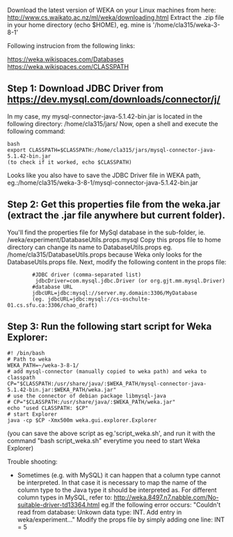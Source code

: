 Download the latest version of WEKA on your Linux machines from here: http://www.cs.waikato.ac.nz/ml/weka/downloading.html
Extract the .zip file in your home directory (echo $HOME), eg. mine is '/home/cla315/weka-3-8-1'

Following instrucion from the following links:

https://weka.wikispaces.com/Databases
https://weka.wikispaces.com/CLASSPATH

## Step 1: Download JDBC Driver from https://dev.mysql.com/downloads/connector/j/
In my case, my mysql-connector-java-5.1.42-bin.jar is located in the following directory: /home/cla315/jars/
Now, open a shell and execute the following command:

    bash
    export CLASSPATH=$CLASSPATH:/home/cla315/jars/mysql-connector-java-5.1.42-bin.jar
    (to check if it worked, echo $CLASSPATH)
Looks like you also have to save the JDBC Driver file in WEKA path, eg.:/home/cla315/weka-3-8-1/mysql-connector-java-5.1.42-bin.jar
  
## Step 2: Get this properties file from the weka.jar (extract the .jar file anywhere but current folder). 
You'll find the properties file for MySql database in the sub-folder, 
      ie. /weka/experiment/DatabaseUtils.props.mysql
      Copy this props file to home directory can change its name to DatabaseUtils.props 
      eg. /home/cla315/DatabaseUtils.props
      because Weka only looks for the DatabaseUtils.props file.
      Next, modify the following content in the props file:
      
            #JDBC driver (comma-separated list)
             jdbcDriver=com.mysql.jdbc.Driver (or org.gjt.mm.mysql.Driver)
            #database URL
            jdbcURL=jdbc:mysql://server.my.domain:3306/MyDatabase
            (eg. jdbcURL=jdbc:mysql://cs-oschulte-01.cs.sfu.ca:3306/chao_draft)

## Step 3: Run the following start script for Weka Explorer:

    #! /bin/bash
    # Path to weka
    WEKA_PATH=~/weka-3-8-1/
    # add mysql-connector (manually copied to weka path) and weka to classpath
    CP="$CLASSPATH:/usr/share/java/:$WEKA_PATH/mysql-connector-java-5.1.42-bin.jar:$WEKA_PATH/weka.jar"
    # use the connector of debian package libmysql-java
    # CP="$CLASSPATH:/usr/share/java/:$WEKA_PATH/weka.jar"
    echo "used CLASSPATH: $CP"
    # start Explorer
    java -cp $CP -Xmx500m weka.gui.explorer.Explorer
 (you can save the above script as eg.'script_weka.sh', and run it with the command "bash script_weka.sh" everytime you need to start Weka Explorer)
    

Trouble shooting:
   + Sometimes (e.g. with MySQL) it can happen that a column type cannot be interpreted. 
    In that case it is necessary to map the name of the column type to the Java type it should be interpreted as.
    For different column types in MySQL, refer to: http://weka.8497.n7.nabble.com/No-suitable-driver-td13364.html
      eg.If the following error occurs: "Couldn't read from database: Unkown data type: INT. Add entry in weka/experiment..."
         Modify the props file by simply adding one line: INT = 5
